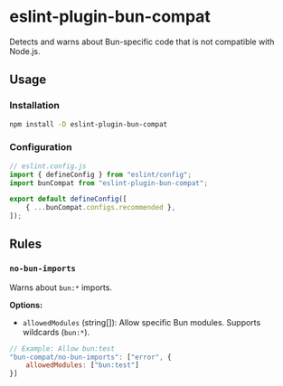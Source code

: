 # eslint-plugin-bun-compat

Detects and warns about Bun-specific code that is not compatible with Node.js.


## Usage

### Installation

```sh
npm install -D eslint-plugin-bun-compat
```

### Configuration

```js
// eslint.config.js
import { defineConfig } from "eslint/config";
import bunCompat from "eslint-plugin-bun-compat";

export default defineConfig([
	{ ...bunCompat.configs.recommended },
]);
```


## Rules

### `no-bun-imports`

Warns about `bun:*` imports.

**Options:**
- `allowedModules` (string[]): Allow specific Bun modules. Supports wildcards (`bun:*`).

```js
// Example: Allow bun:test
"bun-compat/no-bun-imports": ["error", {
	allowedModules: ["bun:test"]
}]
```
